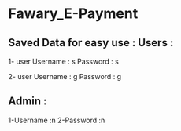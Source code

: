 # Fawary_E-Payment

Saved Data for easy use :
Users :
---------
1- user
Username : s
Password : s

2- user
Username : g
Password : g

Admin :
----------
1-Username :n
2-Password :n
